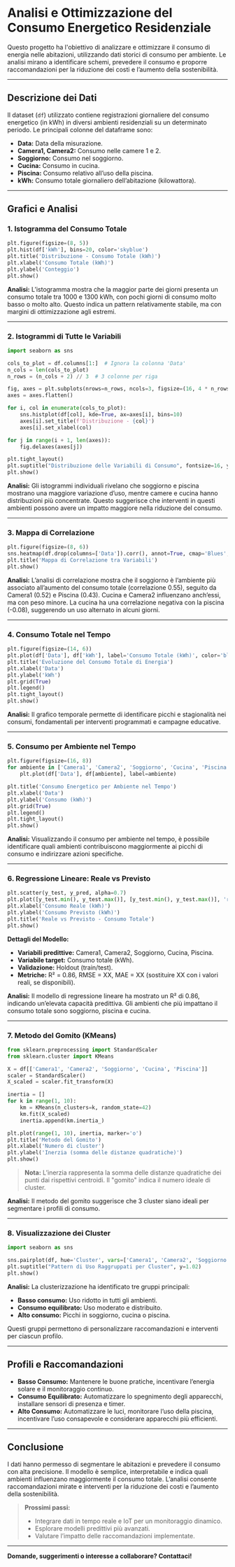 

# Analisi e Ottimizzazione del Consumo Energetico Residenziale

Questo progetto ha l'obiettivo di analizzare e ottimizzare il consumo di energia nelle abitazioni, utilizzando dati storici di consumo per ambiente. Le analisi mirano a identificare schemi, prevedere il consumo e proporre raccomandazioni per la riduzione dei costi e l’aumento della sostenibilità.

---

## Descrizione dei Dati

Il dataset (`df`) utilizzato contiene registrazioni giornaliere del consumo energetico (in kWh) in diversi ambienti residenziali su un determinato periodo. Le principali colonne del dataframe sono:

- **Data:** Data della misurazione.
- **Camera1, Camera2:** Consumo nelle camere 1 e 2.
- **Soggiorno:** Consumo nel soggiorno.
- **Cucina:** Consumo in cucina.
- **Piscina:** Consumo relativo all’uso della piscina.
- **kWh:** Consumo totale giornaliero dell’abitazione (kilowattora).

---

## Grafici e Analisi

### 1. Istogramma del Consumo Totale

```python
plt.figure(figsize=(8, 5))
plt.hist(df['kWh'], bins=20, color='skyblue')
plt.title('Distribuzione - Consumo Totale (kWh)')
plt.xlabel('Consumo Totale (kWh)')
plt.ylabel('Conteggio')
plt.show()
```

**Analisi:**
L’istogramma mostra che la maggior parte dei giorni presenta un consumo totale tra 1000 e 1300 kWh, con pochi giorni di consumo molto basso o molto alto. Questo indica un pattern relativamente stabile, ma con margini di ottimizzazione agli estremi.

---

### 2. Istogrammi di Tutte le Variabili

```python
import seaborn as sns

cols_to_plot = df.columns[1:]  # Ignora la colonna 'Data'
n_cols = len(cols_to_plot)
n_rows = (n_cols + 2) // 3  # 3 colonne per riga

fig, axes = plt.subplots(nrows=n_rows, ncols=3, figsize=(16, 4 * n_rows))
axes = axes.flatten()

for i, col in enumerate(cols_to_plot):
    sns.histplot(df[col], kde=True, ax=axes[i], bins=10)
    axes[i].set_title(f'Distribuzione - {col}')
    axes[i].set_xlabel(col)

for j in range(i + 1, len(axes)):
    fig.delaxes(axes[j])

plt.tight_layout()
plt.suptitle("Distribuzione delle Variabili di Consumo", fontsize=16, y=1.02)
plt.show()
```

**Analisi:**
Gli istogrammi individuali rivelano che soggiorno e piscina mostrano una maggiore variazione d’uso, mentre camere e cucina hanno distribuzioni più concentrate. Questo suggerisce che interventi in questi ambienti possono avere un impatto maggiore nella riduzione del consumo.

---

### 3. Mappa di Correlazione

```python
plt.figure(figsize=(8, 6))
sns.heatmap(df.drop(columns=['Data']).corr(), annot=True, cmap='Blues', fmt=".2f")
plt.title('Mappa di Correlazione tra Variabili')
plt.show()
```

**Analisi:**
L’analisi di correlazione mostra che il soggiorno è l’ambiente più associato all’aumento del consumo totale (correlazione 0.55), seguito da Camera1 (0.52) e Piscina (0.43). Cucina e Camera2 influenzano anch’essi, ma con peso minore. La cucina ha una correlazione negativa con la piscina (-0.08), suggerendo un uso alternato in alcuni giorni.

---

### 4. Consumo Totale nel Tempo

```python
plt.figure(figsize=(14, 6))
plt.plot(df['Data'], df['kWh'], label='Consumo Totale (kWh)', color='blue', linewidth=2)
plt.title('Evoluzione del Consumo Totale di Energia')
plt.xlabel('Data')
plt.ylabel('kWh')
plt.grid(True)
plt.legend()
plt.tight_layout()
plt.show()
```

**Analisi:**
Il grafico temporale permette di identificare picchi e stagionalità nei consumi, fondamentali per interventi programmati e campagne educative.

---

### 5. Consumo per Ambiente nel Tempo

```python
plt.figure(figsize=(16, 8))
for ambiente in ['Camera1', 'Camera2', 'Soggiorno', 'Cucina', 'Piscina']:
    plt.plot(df['Data'], df[ambiente], label=ambiente)

plt.title('Consumo Energetico per Ambiente nel Tempo')
plt.xlabel('Data')
plt.ylabel('Consumo (kWh)')
plt.grid(True)
plt.legend()
plt.tight_layout()
plt.show()
```

**Analisi:**
Visualizzando il consumo per ambiente nel tempo, è possibile identificare quali ambienti contribuiscono maggiormente ai picchi di consumo e indirizzare azioni specifiche.

---

### 6. Regressione Lineare: Reale vs Previsto

```python
plt.scatter(y_test, y_pred, alpha=0.7)
plt.plot([y_test.min(), y_test.max()], [y_test.min(), y_test.max()], 'r--')  # Linea identità
plt.xlabel('Consumo Reale (kWh)')
plt.ylabel('Consumo Previsto (kWh)')
plt.title('Reale vs Previsto - Consumo Totale')
plt.show()
```

**Dettagli del Modello:**

- **Variabili predittive:** Camera1, Camera2, Soggiorno, Cucina, Piscina.
- **Variabile target:** Consumo totale (kWh).
- **Validazione:** Holdout (train/test).
- **Metriche:** R² = 0.86, RMSE = XX, MAE = XX (sostituire XX con i valori reali, se disponibili).

**Analisi:**
Il modello di regressione lineare ha mostrato un R² di 0.86, indicando un’elevata capacità predittiva. Gli ambienti che più impattano il consumo totale sono soggiorno, piscina e cucina.

---

### 7. Metodo del Gomito (KMeans)

```python
from sklearn.preprocessing import StandardScaler
from sklearn.cluster import KMeans

X = df[['Camera1', 'Camera2', 'Soggiorno', 'Cucina', 'Piscina']]
scaler = StandardScaler()
X_scaled = scaler.fit_transform(X)

inertia = []
for k in range(1, 10):
    km = KMeans(n_clusters=k, random_state=42)
    km.fit(X_scaled)
    inertia.append(km.inertia_)

plt.plot(range(1, 10), inertia, marker='o')
plt.title('Metodo del Gomito')
plt.xlabel('Numero di cluster')
plt.ylabel('Inerzia (somma delle distanze quadratiche)')
plt.show()
```

> **Nota:** L’inerzia rappresenta la somma delle distanze quadratiche dei punti dai rispettivi centroidi. Il "gomito" indica il numero ideale di cluster.

**Analisi:**
Il metodo del gomito suggerisce che 3 cluster siano ideali per segmentare i profili di consumo.

---

### 8. Visualizzazione dei Cluster

```python
import seaborn as sns

sns.pairplot(df, hue='Cluster', vars=['Camera1', 'Camera2', 'Soggiorno', 'Cucina', 'Piscina'], palette='tab10')
plt.suptitle("Pattern di Uso Raggruppati per Cluster", y=1.02)
plt.show()
```

**Analisi:**
La clusterizzazione ha identificato tre gruppi principali:

- **Basso consumo:** Uso ridotto in tutti gli ambienti.
- **Consumo equilibrato:** Uso moderato e distribuito.
- **Alto consumo:** Picchi in soggiorno, cucina o piscina.

Questi gruppi permettono di personalizzare raccomandazioni e interventi per ciascun profilo.

---

## Profili e Raccomandazioni

- **Basso Consumo:** Mantenere le buone pratiche, incentivare l’energia solare e il monitoraggio continuo.
- **Consumo Equilibrato:** Automatizzare lo spegnimento degli apparecchi, installare sensori di presenza e timer.
- **Alto Consumo:** Automatizzare le luci, monitorare l’uso della piscina, incentivare l’uso consapevole e considerare apparecchi più efficienti.

---

## Conclusione

I dati hanno permesso di segmentare le abitazioni e prevedere il consumo con alta precisione. Il modello è semplice, interpretabile e indica quali ambienti influenzano maggiormente il consumo totale. L’analisi consente raccomandazioni mirate e interventi per la riduzione dei costi e l’aumento della sostenibilità.

> **Prossimi passi:**
> - Integrare dati in tempo reale e IoT per un monitoraggio dinamico.
> - Esplorare modelli predittivi più avanzati.
> - Valutare l’impatto delle raccomandazioni implementate.

---

**Domande, suggerimenti o interesse a collaborare? Contattaci!**



